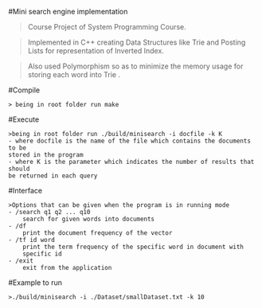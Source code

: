 #Mini search engine implementation

>Course Project of System Programming Course.

>Implemented in C++ creating Data Structures like Trie and Posting Lists for
representation of Inverted Index.

>Also used Polymorphism so as to minimize the memory usage for storing each
word into Trie .

#Compile

    > being in root folder run make

#Execute

    >being in root folder run ./build/minisearch -i docfile -k K
    - where docfile is the name of the file which contains the documents to be
    stored in the program
    - where K is the parameter which indicates the number of results that should
    be returned in each query

#Interface

    >Options that can be given when the program is in running mode
    - /search q1 q2 ... q10
        search for given words into documents
    - /df
        print the document frequency of the vector
    - /tf id word
        print the term frequency of the specific word in document with
        specific id
    - /exit
        exit from the application

#Example to run

    >./build/minisearch -i ./Dataset/smallDataset.txt -k 10
